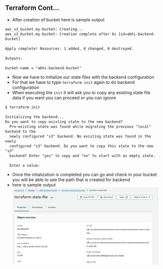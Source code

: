 ## Terraform Cont...
- After creation of bucket here is sample output
```
aws_s3_bucket.my-bucket: Creating...
aws_s3_bucket.my-bucket: Creation complete after 6s [id=abhi-backend-bucket]

Apply complete! Resources: 1 added, 0 changed, 0 destroyed.

Outputs:

bucket-name = "abhi-backend-bucket"
```
- Now we have to initialize our state files with the backend configuration
- For that we have to type `terraform init` again to do backend configuration
- When executing the `init` it will ask you to copy any existing state file data if you want you can proceed or you can ignore
```
$ terraform init

Initializing the backend...
Do you want to copy existing state to the new backend?
  Pre-existing state was found while migrating the previous "local" backend to the
  newly configured "s3" backend. No existing state was found in the newly
  configured "s3" backend. Do you want to copy this state to the new "s3"
  backend? Enter "yes" to copy and "no" to start with an empty state.

  Enter a value: 
```
- Once the intialization is completed you can go and check in your bucket you will be able to see the path that is created for backend
- here is sample output
![Privew](./Images/t6.png)